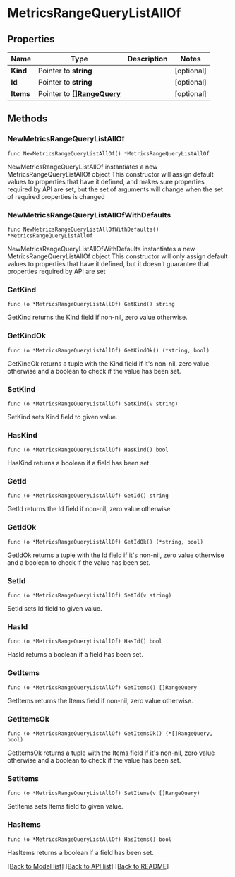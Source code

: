 # MetricsRangeQueryListAllOf

## Properties

Name | Type | Description | Notes
------------ | ------------- | ------------- | -------------
**Kind** | Pointer to **string** |  | [optional] 
**Id** | Pointer to **string** |  | [optional] 
**Items** | Pointer to [**[]RangeQuery**](RangeQuery.md) |  | [optional] 


## Methods

### NewMetricsRangeQueryListAllOf

`func NewMetricsRangeQueryListAllOf() *MetricsRangeQueryListAllOf`

NewMetricsRangeQueryListAllOf instantiates a new MetricsRangeQueryListAllOf object
This constructor will assign default values to properties that have it defined,
and makes sure properties required by API are set, but the set of arguments
will change when the set of required properties is changed

### NewMetricsRangeQueryListAllOfWithDefaults

`func NewMetricsRangeQueryListAllOfWithDefaults() *MetricsRangeQueryListAllOf`

NewMetricsRangeQueryListAllOfWithDefaults instantiates a new MetricsRangeQueryListAllOf object
This constructor will only assign default values to properties that have it defined,
but it doesn't guarantee that properties required by API are set


### GetKind

`func (o *MetricsRangeQueryListAllOf) GetKind() string`

GetKind returns the Kind field if non-nil, zero value otherwise.

### GetKindOk

`func (o *MetricsRangeQueryListAllOf) GetKindOk() (*string, bool)`

GetKindOk returns a tuple with the Kind field if it's non-nil, zero value otherwise
and a boolean to check if the value has been set.

### SetKind

`func (o *MetricsRangeQueryListAllOf) SetKind(v string)`

SetKind sets Kind field to given value.

### HasKind

`func (o *MetricsRangeQueryListAllOf) HasKind() bool`

HasKind returns a boolean if a field has been set.


### GetId

`func (o *MetricsRangeQueryListAllOf) GetId() string`

GetId returns the Id field if non-nil, zero value otherwise.

### GetIdOk

`func (o *MetricsRangeQueryListAllOf) GetIdOk() (*string, bool)`

GetIdOk returns a tuple with the Id field if it's non-nil, zero value otherwise
and a boolean to check if the value has been set.

### SetId

`func (o *MetricsRangeQueryListAllOf) SetId(v string)`

SetId sets Id field to given value.

### HasId

`func (o *MetricsRangeQueryListAllOf) HasId() bool`

HasId returns a boolean if a field has been set.


### GetItems

`func (o *MetricsRangeQueryListAllOf) GetItems() []RangeQuery`

GetItems returns the Items field if non-nil, zero value otherwise.

### GetItemsOk

`func (o *MetricsRangeQueryListAllOf) GetItemsOk() (*[]RangeQuery, bool)`

GetItemsOk returns a tuple with the Items field if it's non-nil, zero value otherwise
and a boolean to check if the value has been set.

### SetItems

`func (o *MetricsRangeQueryListAllOf) SetItems(v []RangeQuery)`

SetItems sets Items field to given value.

### HasItems

`func (o *MetricsRangeQueryListAllOf) HasItems() bool`

HasItems returns a boolean if a field has been set.



[[Back to Model list]](../README.md#documentation-for-models) [[Back to API list]](../README.md#documentation-for-api-endpoints) [[Back to README]](../README.md)

